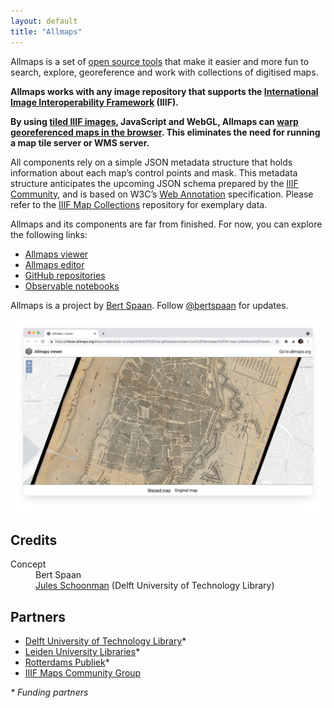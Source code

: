 ```yaml
---
layout: default
title: "Allmaps"
---
```


Allmaps is a set of [open source tools](https://github.com/allmaps) that make it easier and more fun to search, explore, georeference and work with collections of digitised maps.

**Allmaps works with any image repository that supports the [International Image Interoperability Framework](https://iiif.io/) (IIIF).**

**By using [tiled IIIF images](https://iiif.io/api/image/3.0/#54-tiles), JavaScript and WebGL, Allmaps can [warp georeferenced maps in the browser](https://viewer.allmaps.org/#data=data:text/x-url,https%3A%2F%2Fraw.githubusercontent.com%2Fbertspaan%2Fiiif-map-collections%2Fmaster%2Fgeoreferencing-annotations%2Fcommonwealth-0z709594h.json). This eliminates the need for running a map tile server or WMS server.**

All components rely on a simple JSON metadata structure that holds information about each map’s control points and mask. This metadata structure anticipates the upcoming JSON schema prepared by the [IIIF Community](https://iiif.io/community/groups/maps-tsg/), and is based on W3C’s [Web Annotation](https://www.w3.org/TR/annotation-model/) specification. Please refer to the [IIIF Map Collections](https://github.com/bertspaan/iiif-map-collections#georeference-annotations) repository for exemplary data.

Allmaps and its components are far from finished. For now, you can explore the following links:

*   [Allmaps viewer](https://viewer.allmaps.org/)
*   [Allmaps editor](https://allmaps.org/editor)
*   [GitHub repositories](https://github.com/allmaps)
*   [Observable notebooks](https://observablehq.com/collection/@bertspaan/iiif-maps)

Allmaps is a project by [Bert Spaan](https://bertspaan.nl). Follow [@bertspaan](https://twitter.com/bertspaan) for updates.

[![Screenshot of the Allmaps Viewer](screenshot.jpg)](https://viewer.allmaps.org/#data=data:text/x-url,https%3A%2F%2Fraw.githubusercontent.com%2Fbertspaan%2Fiiif-map-collections%2Fmaster%2Fgeoreferencing-annotations%2Fcommonwealth-0z709594h.json) 

Credits
-------

  <dl>
	<dt>Concept</dt>
	<dd>Bert Spaan</dd>
	<dd><a href="https://heritage.tudelft.nl/">Jules Schoonman</a> (Delft University of Technology Library)</dd>
	<!-- <dt>Design<dt>
	<dd><a href="https://luukvandeven.nl/">Luuk van de Ven</a></dd> -->
  </dl>

Partners
--------

*   [Delft University of Technology Library](https://heritage.tudelft.nl/)\*
*   [Leiden University Libraries](https://www.library.universiteitleiden.nl/)\*
*   [Rotterdams Publiek](https://rotterdamspubliek.nl/)\*
*   [IIIF Maps Community Group](https://iiif.io/community/groups/maps/)

_\* Funding partners_